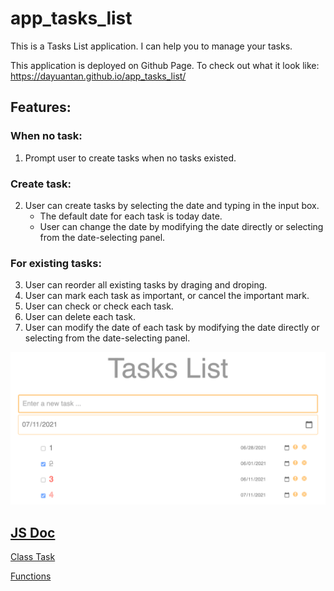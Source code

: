 # app_tasks_list

This is a Tasks List application. I can help you to manage your tasks.  

This application is deployed on Github Page.
To check out what it look like: https://dayuantan.github.io/app_tasks_list/


## Features:

### When no task:
1. Prompt user to create tasks when no tasks existed.

### Create task:
2. User can create tasks by selecting the date and typing in the input box.
   - The default date for each task is today date.
   - User can change the date by modifying the date directly or selecting from the date-selecting panel.
  
### For existing tasks:
3. User can reorder all existing tasks by draging and droping.
4. User can mark each task as important, or cancel the important  mark.
5. User can check or check each task.
6. User can delete each task.
7. User can modify the date of each task by modifying the date directly or selecting from the date-selecting panel.

![](img/ScreenShot.png)

##  [JS Doc](jsdoc/)

[Class Task](https://dayuantan.github.io/app_tasks_list/jsdoc/Task/module.exports.html)

[Functions](https://dayuantan.github.io/app_tasks_list/jsdoc/tasksListScript/index.html)